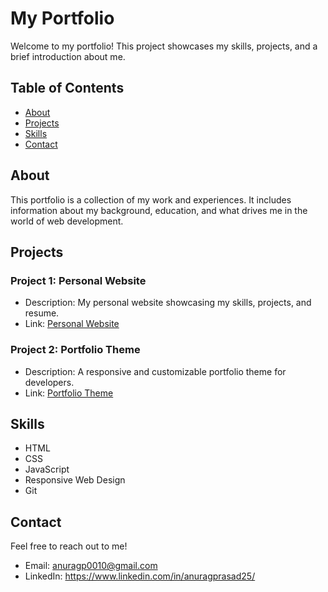 # My Portfolio

Welcome to my portfolio! This project showcases my skills, projects, and a brief introduction about me.

## Table of Contents

- [About](#about)
- [Projects](#projects)
- [Skills](#skills)
- [Contact](#contact)

## About

This portfolio is a collection of my work and experiences. It includes information about my background, education, and what drives me in the world of web development.

## Projects

### Project 1: Personal Website
- Description: My personal website showcasing my skills, projects, and resume.
- Link: [Personal Website](https://www.example.com)

### Project 2: Portfolio Theme
- Description: A responsive and customizable portfolio theme for developers.
- Link: [Portfolio Theme](https://www.example.com/portfolio-theme)

## Skills

- HTML
- CSS
- JavaScript
- Responsive Web Design
- Git

## Contact

Feel free to reach out to me!
- Email: anuragp0010@gmail.com
- LinkedIn: https://www.linkedin.com/in/anuragprasad25/

